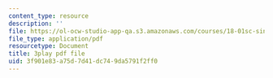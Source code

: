 ```yaml
---
content_type: resource
description: ''
file: https://ol-ocw-studio-app-qa.s3.amazonaws.com/courses/18-01sc-single-variable-calculus-fall-2010/3f901e83a75d7d41dc749da5791f2ff0_kCPVBl953eY.pdf
file_type: application/pdf
resourcetype: Document
title: 3play pdf file
uid: 3f901e83-a75d-7d41-dc74-9da5791f2ff0
---
```

